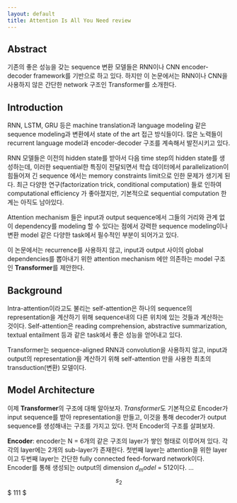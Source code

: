 ```yaml
---
layout: default
title: Attention Is All You Need review
---
```


## Abstract

기존의 좋은 성능을 갖는 sequence 변환 모델들은 RNN이나 CNN encoder-decoder framework를 기반으로 하고 있다. 하지만 이 논문에서는 RNN이나 CNN을 사용하지 않은 간단한 network 구조인 Transformer를 소개한다. 

## Introduction

RNN, LSTM, GRU 등은 machine translation과 language modeling 같은 sequence modeling과 변환에서 state of the art 접근 방식들이다. 많은 노력들이 recurrent language model과 encoder-decoder 구조를 계속해서 발전시키고 있다.

RNN 모델들은 이전의 hidden state를 받아서 다음 time step의 hidden state를 생성하는데, 이러한 sequential한 특징이 전달되면서 학습 데이터에서 parallelization이 힘들어져 긴 sequence 에서는 memory constraints limit으로 인한 문제가 생기게 된다. 최근 다양한 연구(factorization trick, conditional computation) 들로 인하여 computational efficiency 가 좋아졌지만, 기본적으로 sequential computation 한계는 아직도 남아있다.

Attention mechanism 들은 input과 output sequence에서 그들의 거리와 관계 없이 dependency를 modeling 할 수 있다는 점에서 강력한 sequence modeling이나 변환 model 같은 다양한 task에서 필수적인 부분이 되어가고 있다. 

이 논문에서는 recurrence를 사용하지 않고, input과 output 사이의 global dependencies를 뽑아내기 위한 attention mechanism 에만 의존하는 model 구조인 **Transformer**를 제안한다.



## Background

Intra-attention이라고도 불리는 self-attention은 하나의 sequence의 representation을 계산하기 위해 sequence내의 다른 위치에 있는 것들과 계산하는 것이다. Self-attention은 reading comprehension, abstractive summarization, textual entailment 등과 같은 task에서 좋은 성능을 얻어내고 있다.

Transformer는 sequence-aligned RNN과 convolution을 사용하지 않고, input과 output의 representation을 계산하기 위해 self-attention 만을 사용한 최초의 transduction(변환) 모델이다.

## Model Architecture

이제 **Transformer**의 구조에 대해 알아보자. $Transformer$도 기본적으로 Encoder가 input sequence를 받아 representation을 만들고, 이것을 통해 decoder가 output sequence를 생성해내는 구조를 가지고 있다. 먼저 Encoder의 구조를 살펴보자.

**Encoder**: encoder는 N = 6개의 같은 구조의 layer가 쌓인 형태로 이루어져 있다. 각각의 layer에는 2개의 sub-layer가 존재한다. 첫번째 layer는 attention을 위한 layer이고 두번째 layer는 간단한 fully connected feed-forward network이다. Encoder를 통해 생성되는 output의 dimension $d_model$ = 512이다. $\begin{equation} ... \end{equation}$
$$s_2$$ $ 111 $
